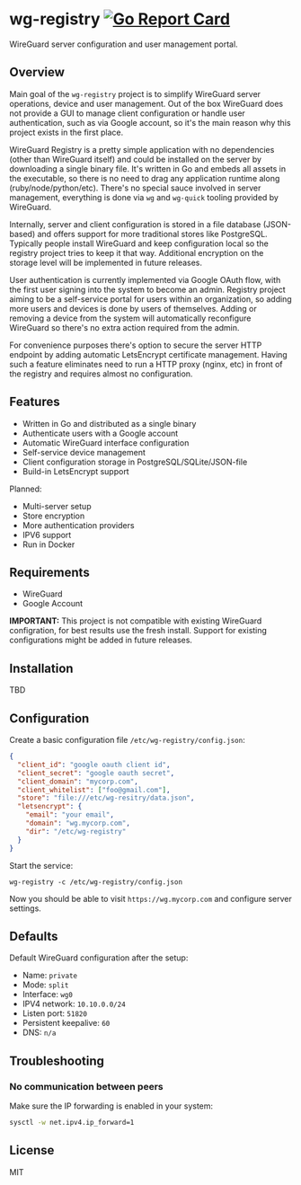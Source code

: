 # wg-registry [![Go Report Card](https://goreportcard.com/badge/github.com/sosedoff/wg-registry)](https://goreportcard.com/report/github.com/sosedoff/wg-registry)

WireGuard server configuration and user management portal.

## Overview

Main goal of the `wg-registry` project is to simplify WireGuard server operations,
device and user management. Out of the box WireGuard does not provide a GUI to manage
client configuration or handle user authentication, such as via Google account, so
it's the main reason why this project exists in the first place.

WireGuard Registry is a pretty simple application with no dependencies
(other than WireGuard itself) and could be installed on the server by downloading
a single binary file. It's written in Go and embeds all assets in the executable, so
there is no need to drag any application runtime along (ruby/node/python/etc).
There's no special sauce involved in server management, everything is done via `wg` 
and `wg-quick` tooling provided by WireGuard. 

Internally, server and client configuration is stored in a file database (JSON-based)
and offers support for more traditional stores like PostgreSQL. Typically people install
WireGuard and keep configuration local so the registry project tries to keep it that way.
Additional encryption on the storage level will be implemented in future releases.

User authentication is currently implemented via Google OAuth flow, with the first user
signing into the system to become an admin. Registry project aiming to be a self-service
portal for users within an organization, so adding more users and devices is done by
users of themselves. Adding or removing a device from the system will automatically 
reconfigure WireGuard so there's no extra action required from the admin. 

For convenience purposes there's option to secure the server HTTP endpoint by adding
automatic LetsEncrypt certificate management. Having such a feature eliminates need to
run a HTTP proxy (nginx, etc) in front of the registry and requires almost no configuration.

## Features

- Written in Go and distributed as a single binary
- Authenticate users with a Google account
- Automatic WireGuard interface configuration
- Self-service device management
- Client configuration storage in PostgreSQL/SQLite/JSON-file
- Build-in LetsEncrypt support

Planned:

- Multi-server setup
- Store encryption
- More authentication providers
- IPV6 support
- Run in Docker

## Requirements

- WireGuard
- Google Account

**IMPORTANT:**
This project is not compatible with existing WireGuard configration, for best results
use the fresh install. Support for existing configurations might be added in future releases.

## Installation

TBD

## Configuration

Create a basic configuration file `/etc/wg-registry/config.json`:

```json
{
  "client_id": "google oauth client id",
  "client_secret": "google oauth secret",
  "client_domain": "mycorp.com",
  "client_whitelist": ["foo@gmail.com"],
  "store": "file:///etc/wg-resitry/data.json",
  "letsencrypt": {
    "email": "your email",
    "domain": "wg.mycorp.com",
    "dir": "/etc/wg-registry"
  }
}
```

Start the service:

```
wg-registry -c /etc/wg-registry/config.json
```

Now you should be able to visit `https://wg.mycorp.com` and configure server settings.

## Defaults

Default WireGuard configuration after the setup:

- Name: `private`
- Mode: `split`
- Interface: `wg0`
- IPV4 network: `10.10.0.0/24`
- Listen port: `51820`
- Persistent keepalive: `60`
- DNS: `n/a`

## Troubleshooting

### No communication between peers

Make sure the IP forwarding is enabled in your system:

```bash
sysctl -w net.ipv4.ip_forward=1
```

## License

MIT